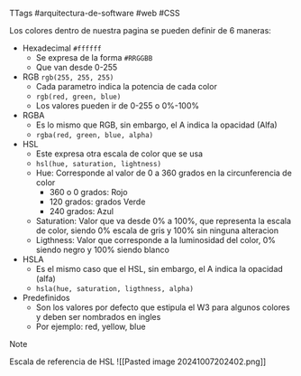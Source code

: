 TTags #arquitectura-de-software #web #CSS 

Los colores dentro de nuestra pagina se pueden definir de 6 maneras:

- Hexadecimal `#ffffff`
	- Se expresa de la forma `#RRGGBB`
	- Que van desde 0-255
- RGB `rgb(255, 255, 255)`
	- Cada parametro indica la potencia de cada color
	- `rgb(red, green, blue)`
	- Los valores pueden ir de 0-255 o 0%-100%
- RGBA
	- Es lo mismo que RGB, sin embargo, el A indica la opacidad (Alfa)
	- `rgba(red, green, blue, alpha)`
- HSL
	- Este expresa otra escala de color que se usa 
	- `hsl(hue, saturation, lightness)`
	- Hue: Corresponde al valor de 0 a 360 grados en la circunferencia de color
		- 360 o 0 grados: Rojo
		- 120 grados: grados Verde
		- 240 grados: Azul
	- Saturation: Valor que va desde 0% a 100%, que representa la escala de color, siendo 0% escala de gris y 100% sin ninguna alteracion
	- Ligthness: Valor que corresponde a la luminosidad del color, 0% siendo negro y 100% siendo blanco
- HSLA
	- Es el mismo caso que el HSL, sin embargo, el A indica la opacidad (alfa)
	- `hsla(hue, saturation, ligthness, alpha)`
- Predefinidos
	- Son los valores por defecto que estipula el W3 para algunos colores y deben ser nombrados en ingles
	- Por ejemplo: red, yellow, blue

>[!NOTE]
>Escala de referencia de HSL
>![[Pasted image 20241007202402.png]]

